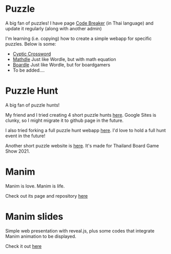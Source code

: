 # Puzzle

A big fan of puzzles! I have page [Code Breaker](https://www.facebook.com/codebreakerth/) (in Thai language) and update it regularly (along with another admin)

I'm learning (i.e. copying) how to create a simple webapp for specific puzzles. Below is some:
* [Cyptic Crossword](./puzzles/crossword)
* [Mathdle](./mathdle) Just like Wordle, but with math equation
* [Boardle](./boardle) Just like Wordle, but for boardgamers
* To be added....


# Puzzle Hunt

A big fan of puzzle hunts!

My friend and I tried creating 4 short puzzle hunts [here](https://sites.google.com/view/puzzlehuntth). Google Sites is clunky, so I might migrate it to github page in the future.

I also tried forking a full puzzle hunt webapp [here](http://lemononmars.pythonanywhere.com/). I'd love to hold a full hunt event in the future!

Another short puzzle website is [here](./tbs2021puzzles). It's made for Thailand Board Game Show 2021.

# Manim

Manim is love. Manim is life.

Check out its page and repository [here](./manim/myprojects)

# Manim slides

Simple web presentation with reveal.js, plus some codes that integrate Manim animation to be displayed. 

Check it out [here](./manim_slides)
